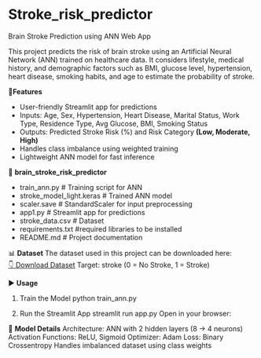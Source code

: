 # Stroke_risk_predictor
Brain Stroke Prediction using ANN Web App 

This project predicts the risk of brain stroke using an Artificial Neural Network (ANN) trained on healthcare data.
It considers lifestyle, medical history, and demographic factors such as BMI, glucose level, hypertension, heart disease, smoking habits, and age to estimate the probability of stroke.

🚀**Features**

- User-friendly Streamlit app for predictions
- Inputs: Age, Sex, Hypertension, Heart Disease, Marital Status, Work Type, Residence Type, Avg Glucose, BMI, Smoking Status
- Outputs: Predicted Stroke Risk (%) and Risk Category **(Low, Moderate, High)**
- Handles class imbalance using weighted training
- Lightweight ANN model for fast inference
  
📁 **brain_stroke_risk_predictor**
 - train_ann.py             # Training script for ANN
 - stroke_model_light.keras # Trained ANN model
 - scaler.save              # StandardScaler for input preprocessing
 - app1.py                  # Streamlit app for predictions
 - stroke_data.csv          # Dataset 
 - requirements.txt         #required libraries to be installed
 - README.md                # Project documentation

📊 **Dataset**
The dataset used in this project can be downloaded here:  
[👇 Download Dataset](https://raw.githubusercontent.com/Sowmyab101/Stroke_risk_predictor/refs/heads/main/stroke_data.csvtoken=GHSAT0AAAAAADLVSMFJBM565OX3KXW6RRLU2GZJYHQ)
Target: stroke (0 = No Stroke, 1 = Stroke)

▶️ **Usage**
1. Train the Model 
python train_ann.py

3. Run the Streamlit App
streamlit run app.py
Open in your browser:

🧪 **Model Details**
Architecture: ANN with 2 hidden layers (8 → 4 neurons)
Activation Functions: ReLU, Sigmoid
Optimizer: Adam
Loss: Binary Crossentropy
Handles imbalanced dataset using class weights

